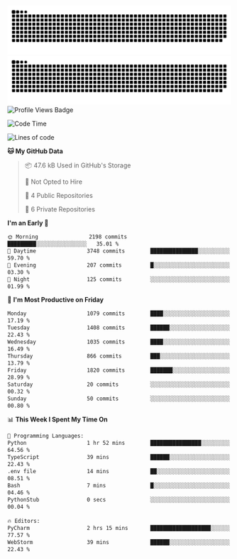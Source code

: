 <img src="https://github.com/nielsbaggerman/nielsbaggerman/blob/output/github-contribution-grid-snake.svg#gh-light-mode-only" alt="GitHub Snake Light">
<img src="https://github.com/nielsbaggerman/nielsbaggerman/blob/output/github-contribution-grid-snake-dark.svg#gh-dark-mode-only" alt="GitHub Snake Dark">
<img src="https://komarev.com/ghpvc/?username=nielsbaggerman&amp;label=Profile+Views" alt="Profile Views Badge" />

<!--START_SECTION:waka-->
![Code Time](http://img.shields.io/badge/Code%20Time-2%2C261%20hrs%2038%20mins-blue)

![Lines of code](https://img.shields.io/badge/From%20Hello%20World%20I%27ve%20Written-8.0%20million%20lines%20of%20code-blue)

**🐱 My GitHub Data** 

> 📦 47.6 kB Used in GitHub's Storage 
 > 
> 🚫 Not Opted to Hire
 > 
> 📜 4 Public Repositories 
 > 
> 🔑 6 Private Repositories 
 > 
**I'm an Early 🐤** 

```text
🌞 Morning                2198 commits        █████████░░░░░░░░░░░░░░░░   35.01 % 
🌆 Daytime                3748 commits        ███████████████░░░░░░░░░░   59.70 % 
🌃 Evening                207 commits         █░░░░░░░░░░░░░░░░░░░░░░░░   03.30 % 
🌙 Night                  125 commits         ░░░░░░░░░░░░░░░░░░░░░░░░░   01.99 % 
```
📅 **I'm Most Productive on Friday** 

```text
Monday                   1079 commits        ████░░░░░░░░░░░░░░░░░░░░░   17.19 % 
Tuesday                  1408 commits        ██████░░░░░░░░░░░░░░░░░░░   22.43 % 
Wednesday                1035 commits        ████░░░░░░░░░░░░░░░░░░░░░   16.49 % 
Thursday                 866 commits         ███░░░░░░░░░░░░░░░░░░░░░░   13.79 % 
Friday                   1820 commits        ███████░░░░░░░░░░░░░░░░░░   28.99 % 
Saturday                 20 commits          ░░░░░░░░░░░░░░░░░░░░░░░░░   00.32 % 
Sunday                   50 commits          ░░░░░░░░░░░░░░░░░░░░░░░░░   00.80 % 
```


📊 **This Week I Spent My Time On** 

```text
💬 Programming Languages: 
Python                   1 hr 52 mins        ████████████████░░░░░░░░░   64.56 % 
TypeScript               39 mins             ██████░░░░░░░░░░░░░░░░░░░   22.43 % 
.env file                14 mins             ██░░░░░░░░░░░░░░░░░░░░░░░   08.51 % 
Bash                     7 mins              █░░░░░░░░░░░░░░░░░░░░░░░░   04.46 % 
PythonStub               0 secs              ░░░░░░░░░░░░░░░░░░░░░░░░░   00.04 % 

🔥 Editors: 
PyCharm                  2 hrs 15 mins       ███████████████████░░░░░░   77.57 % 
WebStorm                 39 mins             ██████░░░░░░░░░░░░░░░░░░░   22.43 % 
```


<!--END_SECTION:waka-->

